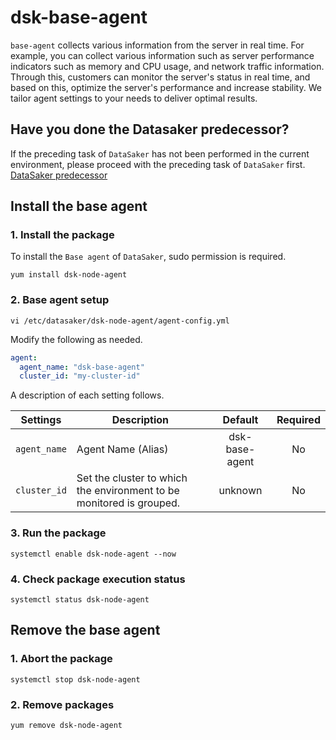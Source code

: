 # dsk-base-agent

`base-agent` collects various information from the server in real time.
For example, you can collect various information such as server performance indicators such as memory and CPU usage, and network traffic information.
Through this, customers can monitor the server's status in real time, and based on this, optimize the server's performance and increase stability.
We tailor agent settings to your needs to deliver optimal results.

## Have you done the Datasaker predecessor?

If the preceding task of `DataSaker` has not been performed in the current environment, please proceed with the preceding task of `DataSaker` first. [DataSaker predecessor](README.md)

## Install the base agent

### 1. Install the package

To install the `Base agent` of `DataSaker`, sudo permission is required.
```shell
yum install dsk-node-agent
```
### 2. Base agent setup
```shell
vi /etc/datasaker/dsk-node-agent/agent-config.yml
```
Modify the following as needed.
```yaml
agent:
  agent_name: "dsk-base-agent"
  cluster_id: "my-cluster-id"
```
A description of each setting follows.

| **Settings** | **Description** | **Default** | **Required** |
| -------------------------- | ---------------------------------------------------------------------------------------------------- | :---------: | :----------: |
| `agent_name` | Agent Name (Alias) | dsk-base-agent | No |
| `cluster_id` | Set the cluster to which the environment to be monitored is grouped. | unknown | No |

### 3. Run the package
```shell
systemctl enable dsk-node-agent --now
```
### 4. Check package execution status
```shell
systemctl status dsk-node-agent
```
## Remove the base agent

### 1. Abort the package
```shell
systemctl stop dsk-node-agent
```
### 2. Remove packages
```shell
yum remove dsk-node-agent
```
